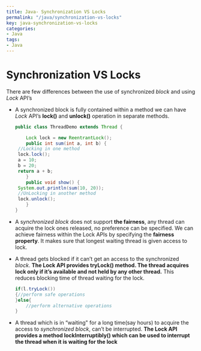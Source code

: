 ```yaml
---
title: Java- Synchronization VS Locks
permalink: "/java/synchronization-vs-locks"
key: java-synchronization-vs-locks
categories:
- Java
tags:
- Java
---
```


Synchronization VS Locks
===========================

There are few differences between the use of synchronized *block* and
using *Lock* API’s

-   A synchronized block is fully contained within a method we can
    have *Lock* API’s  **lock()** and **unlock()** operation in separate
    methods.
    ```java
    public class ThreadDemo extends Thread {
    
    	Lock lock = new ReentrantLock();
    	public int sum(int a, int b) {
     //Locking in one method
     lock.lock();
     a = 10;
     b = 20;
     return a + b;
    	}
    	public void show() {
     System.out.println(sum(10, 20));
     //UnLocking in another method
     lock.unlock();
    	}
    }
    ```

-   A s*ynchronized block* does not support **the fairness**, any thread can
    acquire the lock ones released, no preference can be specified. We can
    achieve fairness within the Lock APIs by specifying the **fairness
    property**. It makes sure that longest waiting thread is given access to
    lock.

-   A thread gets blocked if it can’t get an access to the
    synchronized *block*. **The Lock API provides tryLock() method. The thread
    acquires lock only if it’s available and not held by any other
    thread.** This reduces blocking time of thread waiting for the lock.
    ```java
    if(l.tryLock())
    {//perform safe operations
    }else{
    	//perform alternative operations 
    }
    ```


-   A thread which is in “waiting" for a long time(say hours) to acquire the
    access to *synchronized block*, can’t be interrupted. **The Lock API
    provides a method lockInterruptibly() which can be used to interrupt the
    thread when it is waiting for the lock**
